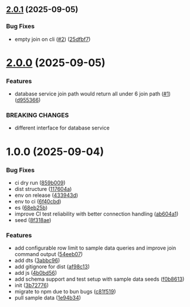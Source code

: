 ## [2.0.1](https://github.com/code-salad/vsequel/compare/v2.0.0...v2.0.1) (2025-09-05)


### Bug Fixes

* empty join on cli ([#2](https://github.com/code-salad/vsequel/issues/2)) ([25dfbf7](https://github.com/code-salad/vsequel/commit/25dfbf717ead4720f0a08b245e873855a3f62237))

# [2.0.0](https://github.com/code-salad/vsequel/compare/v1.0.0...v2.0.0) (2025-09-05)


### Features

* database service join path would return all under 6 join path ([#1](https://github.com/code-salad/vsequel/issues/1)) ([d955366](https://github.com/code-salad/vsequel/commit/d9553667313e684a9154545eef8b6b7852c95d17))


### BREAKING CHANGES

* different interface for database service

# 1.0.0 (2025-09-04)


### Bug Fixes

* ci dry run ([859b009](https://github.com/code-salad/vsequel/commit/859b00955518fab59c8774c961d1bee09685db68))
* dist structure ([117604a](https://github.com/code-salad/vsequel/commit/117604a6eceb627e2007504f9a27d6a185d550f0))
* env on release ([433943d](https://github.com/code-salad/vsequel/commit/433943d896c92464e97444da52102f23ce47fb42))
* env to ci ([6f40cbd](https://github.com/code-salad/vsequel/commit/6f40cbd23fbb58ded0495fa126e24614065ba65f))
* es ([68eb25b](https://github.com/code-salad/vsequel/commit/68eb25b387a5e5980c880804ccbd864593786046))
* improve CI test reliability with better connection handling ([ab604a1](https://github.com/code-salad/vsequel/commit/ab604a1a435cc2ffb9424bd490289a91d6c1e9e4))
* seed ([8f318ae](https://github.com/code-salad/vsequel/commit/8f318aee159231bf5967583dacc20028bc32eeee))


### Features

* add configurable row limit to sample data queries and improve join command output ([54eeb07](https://github.com/code-salad/vsequel/commit/54eeb0754d7957c7ff2b09f9a439b1d9c10321cc))
* add dts ([3abbc96](https://github.com/code-salad/vsequel/commit/3abbc96e187eb8aca1f9b58a50c8781f5ecf0839))
* add gitignore for dist ([af98c13](https://github.com/code-salad/vsequel/commit/af98c135a4c04e45cb7cc2768809f9663545cbe3))
* add js ([4b0bd56](https://github.com/code-salad/vsequel/commit/4b0bd5693727e10a79bb4e03b93dab520fa20d82))
* add schema support and test setup with sample data seeds ([f0b8613](https://github.com/code-salad/vsequel/commit/f0b8613cba4a0ca834b792c2936e59aad536c9f8))
* init ([3b72776](https://github.com/code-salad/vsequel/commit/3b727766181787b98bc653c4cbced4a29c589760))
* migrate to npm due to bun bugs ([c81f519](https://github.com/code-salad/vsequel/commit/c81f519b8cee5205aee4bcda839acd2cd8892de5))
* pull sample data ([1e94b34](https://github.com/code-salad/vsequel/commit/1e94b34ce06a40183478fdd49ed7ea58ea74e415))
